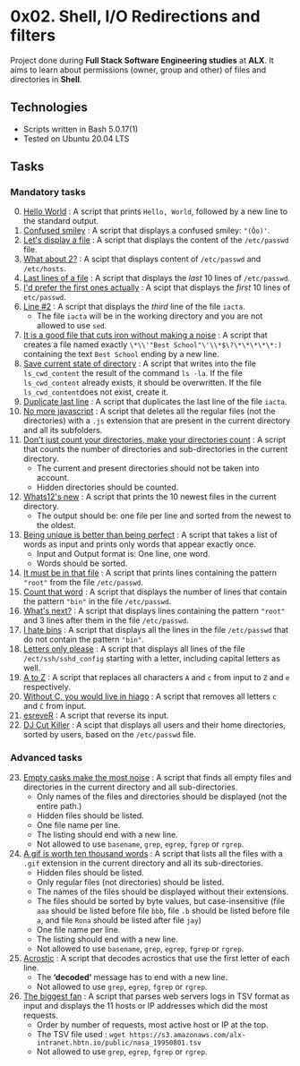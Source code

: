 # 0x02. Shell, I/O Redirections and filters

Project done during **Full Stack Software Engineering studies** at **ALX**. It aims to learn about permissions (owner, group and other) of files and directories in **Shell**.

## Technologies
* Scripts written in Bash 5.0.17(1)
* Tested on Ubuntu 20.04 LTS


## Tasks

### Mandatory tasks

0. [Hello World](./0-hello_world) : A script that prints `Hello, World`, followed by a new line to the standard output.
1. [Confused smiley](./1-confused_smiley) : A script that displays a confused smiley: `"(Ôo)'`.
2. [Let's display a file](./2-hellofile) : A script that displays the content of the `/etc/passwd` file.
3. [What about 2?](./3-twofiles) : A scipt that displays content of `/etc/passwd` and `/etc/hosts`.
4. [Last lines of a file](./4-lastlines) : A script that displays the *last* 10 lines of `/etc/passwd`.
5. [I'd prefer the first ones actually](./5-firstlines) : A scipt that displays the *first* 10 lines of `etc/passwd`.
6. [Line #2](./6-third_line) : A script that displays the *third* line of the file `iacta`.
   - The file `iacta` will be in the working directory and you are not allowed to use `sed`.
7. [It is a good file that cuts iron without making a noise](./7-file) : A script that creates a file named exactly `\*\\'"Best School"\'\\*$\?\*\*\*\*\*:)` containing the text `Best School` ending by a new line.
8. [Save current state of directory](./8-cwd_state) : A script that writes into the file `ls_cwd_content` the result of the command `ls -la`. If the file `ls_cwd_content` already exists, it should be overwritten. If the file `ls_cwd_content`does not exist, create it.
9. [Duplicate last line](./9-duplicate_last_line) : A script that duplicates the last line of the file `iacta`.
10. [No more javascript](./10-no_more_js) : A script that deletes all the regular files (not the directories) with a `.js` extension that are present in the current directory and all its subfolders.
11. [Don't just count your directories, make your directories count](./11-directories) : A script that counts the number of directories and sub-directories in the current directory.
    - The current and present directories should not be taken into account.
    - Hidden directories should be counted.
12. [Whats12's new](./12-newest_files) : A script that prints the 10 newest files in the current directory.
    - The output should be: one file per line and sorted from the newest to the oldest.
13. [Being unique is better than being perfect](./13-unique) : A script that takes a list of words as input and prints only words that appear exactly once.
    - Input and Output format is: One line, one word.
    - Words should be sorted.
14. [It must be in that file](./14-findthatword) : A script that prints lines containing the pattern `"root"` from the file `/etc/passwd`.
15. [Count that word](./15-countthatword) : A script that displays the number of lines that contain the pattern `"bin"` in the file `/etc/passwd`.
16. [What's next?](./16-whatsnext) : A script that displays lines containing the pattern `"root"` and 3 lines after them in the file `/etc/passwd`.
17. [I hate bins](./17-hidethisword) : A script that displays all the lines in the file `/etc/passwd` that do not contain the pattern `"bin"`.
18. [Letters only please](./18-letteronly) : A script that displays all lines of the file `/ect/ssh/sshd_config` starting with a letter, including capital letters as well.
19. [A to Z](./19-AZ) : A script that replaces all characters `A` and `c` from input to `Z` and `e` respectively.
20. [Without C, you would live in hiago](./20-hiago) : A script that removes all letters `c` and `C` from input.
21. [esreveR](./21-reverse) : A script that reverse its input.
22. [DJ Cut Killer](./22-users_and_homes) : A scipt that displays all users and their home directories, sorted by users, based on the `/etc/passwd` file.

### Advanced tasks

23. [Empty casks make the most noise](./100-empty_casks) : A script that finds all empty files and directories in the current directory and all sub-directories.
    - Only names of the files and directories should be displayed (not the entire path.)
    - Hidden files should be listed.
    - One file name per line.
    - The listing should end with a new line.
    - Not allowed to use `basename`, `grep`, `egrep`, `fgrep` or `rgrep`.
24. [A gif is worth ten thousand words](./101-gifs) : A script that lists all the files with a `.gif` extension in the current directory and all its sub-directories.
    - Hidden files should be listed.
    - Only regular files (not directories) should be listed.  
    - The names of the files should be displayed without their extensions. 
    - The files should be sorted by byte values, but case-insensitive (file `aaa` should be listed before file `bbb`, file `.b` should be listed before file `a`, and file `Rona` should be listed after file `jay`) 
    - One file name per line. 
    - The listing should end with a new line. 
    - Not allowed to use `basename`, `grep`, `egrep`, `fgrep` or `rgrep`. 
25. [Acrostic](./102-acrostic) : A script that decodes acrostics that use the first letter of each line.
    - The **‘decoded’** message has to end with a new line.
    - Not allowed to use `grep`, `egrep`, `fgrep` or `rgrep`.
26. [The biggest fan](./103-the_biggest_fan) : A script that parses web servers logs in TSV format as input and displays the 11 hosts or IP addresses which did the most requests.
    - Order by number of requests, most active host or IP at the top.
    - The TSV file used : `wget https://s3.amazonaws.com/alx-intranet.hbtn.io/public/nasa_19950801.tsv`
    - Not allowed to use `grep`, `egrep`, `fgrep` or `rgrep`.
